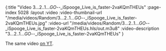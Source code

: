 {:title "Video 3...2..1..._GO_--_iSpooge_Live_is_faster-2vaKQmTHEUs" :page-index 5028 :layout :video :video-thumbnail-url "/media/videos/Random/3...2..1..._GO_--_iSpooge_Live_is_faster-2vaKQmTHEUs.jpg" :video-url "/media/videos/Random/3...2..1..._GO_--_iSpooge_Live_is_faster-2vaKQmTHEUs.hls/out.m3u8" :video-description "3...2..1..._GO_--_iSpooge_Live_is_faster-2vaKQmTHEUs" }

The same video [on YT](https://youtu.be/2vaKQmTHEUs).